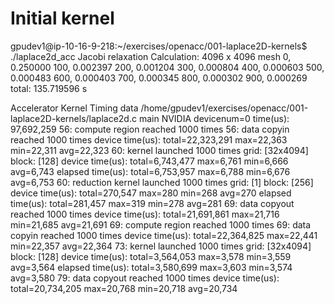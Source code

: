 Initial kernel
==============
gpudev1@ip-10-16-9-218:~/exercises/openacc/001-laplace2D-kernels$ ./laplace2d_acc 
Jacobi relaxation Calculation: 4096 x 4096 mesh
    0, 0.250000
  100, 0.002397
  200, 0.001204
  300, 0.000804
  400, 0.000603
  500, 0.000483
  600, 0.000403
  700, 0.000345
  800, 0.000302
  900, 0.000269
 total: 135.719596 s

Accelerator Kernel Timing data
/home/gpudev1/exercises/openacc/001-laplace2D-kernels/laplace2d.c
  main  NVIDIA  devicenum=0
    time(us): 97,692,259
    56: compute region reached 1000 times
        56: data copyin reached 1000 times
             device time(us): total=22,323,291 max=22,363 min=22,311 avg=22,323
        60: kernel launched 1000 times
            grid: [32x4094]  block: [128]
             device time(us): total=6,743,477 max=6,761 min=6,666 avg=6,743
            elapsed time(us): total=6,753,957 max=6,788 min=6,676 avg=6,753
        60: reduction kernel launched 1000 times
            grid: [1]  block: [256]
             device time(us): total=270,547 max=280 min=268 avg=270
            elapsed time(us): total=281,457 max=319 min=278 avg=281
        69: data copyout reached 1000 times
             device time(us): total=21,691,861 max=21,716 min=21,685 avg=21,691
    69: compute region reached 1000 times
        69: data copyin reached 1000 times
             device time(us): total=22,364,825 max=22,441 min=22,357 avg=22,364
        73: kernel launched 1000 times
            grid: [32x4094]  block: [128]
             device time(us): total=3,564,053 max=3,578 min=3,559 avg=3,564
            elapsed time(us): total=3,580,699 max=3,603 min=3,574 avg=3,580
        79: data copyout reached 1000 times
             device time(us): total=20,734,205 max=20,768 min=20,718 avg=20,734


